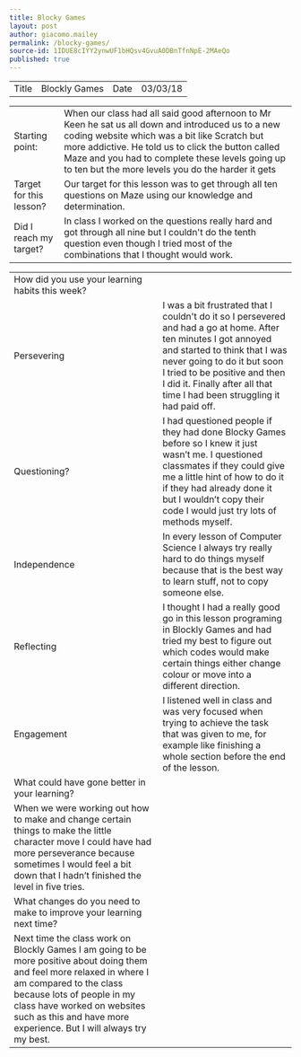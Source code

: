 ```yaml
---
title: Blocky Games
layout: post
author: giacomo.mailey
permalink: /blocky-games/
source-id: 1IDUE8cIYY2ynwUF1bHQsv4GvuA0DBnTfnNpE-2MAeQo
published: true
---
```

<table>
  <tr>
    <td>Title</td>
    <td>Blockly Games</td>
    <td>Date</td>
    <td>03/03/18</td>
  </tr>
</table>


<table>
  <tr>
    <td>Starting point:</td>
    <td>When our class had all said good afternoon to Mr Keen he sat us all down and introduced us to a new coding website which was a bit like Scratch but more addictive. He told us to click the button called Maze and you had to complete these levels going up to ten but the more levels you do the harder it gets  </td>
  </tr>
  <tr>
    <td>Target for this lesson?</td>
    <td>Our target for this lesson was to get through all ten questions on Maze using our knowledge and determination. </td>
  </tr>
  <tr>
    <td>Did I reach my target? </td>
    <td>In class I worked on the questions really hard and got through all nine but I couldn't do the tenth question even though I tried most of the combinations that I thought would work.</td>
  </tr>
</table>


<table>
  <tr>
    <td>How did you use your learning habits this week?</td>
    <td></td>
  </tr>
  <tr>
    <td>Persevering</td>
    <td>I was a bit frustrated that I couldn't do it so I persevered and had a go at home. After ten minutes I got annoyed and started to think that I was never going to do it but soon I tried to be positive and then I did it. Finally after all that time I had been struggling it had paid off.</td>
  </tr>
  <tr>
    <td>Questioning?</td>
    <td>I had questioned people if they had done Blocky Games before so I knew it just wasn’t me. I questioned classmates if they could give me a little hint of how to do it if they had already done it but I wouldn’t copy their code I would just try lots of methods myself.</td>
  </tr>
  <tr>
    <td>Independence</td>
    <td>In every lesson of Computer Science I always try really hard to do things myself because that is the best way to learn stuff, not to copy someone else.</td>
  </tr>
  <tr>
    <td>Reflecting</td>
    <td>I thought I had a really good go in this lesson programing in Blockly Games and had tried my best to figure out which codes would make certain things either change colour or move into a different direction. </td>
  </tr>
  <tr>
    <td>Engagement</td>
    <td>I listened well in class and was very focused when trying to achieve the task that was given to me, for example like finishing a whole section before the end of the lesson.</td>
  </tr>
  <tr>
    <td>What could have gone better in your learning?</td>
    <td></td>
  </tr>
  <tr>
    <td>When we were working out how to make and change certain things to make the little character move I could have had more perseverance because sometimes I would feel a bit down that I hadn’t finished the level in five tries.</td>
    <td></td>
  </tr>
  <tr>
    <td>What changes do you need to make to improve your learning next time?</td>
    <td></td>
  </tr>
  <tr>
    <td>Next time the class  work on Blockly Games I am going to be more positive about doing them and feel more relaxed in where I am compared to the class because lots of people in my class have worked on websites such as this and have more experience. But I will always try my best.</td>
    <td></td>
  </tr>
</table>


